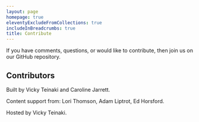 ```yaml
---
layout: page
homepage: true
eleventyExcludeFromCollections: true
includeInBreadcrumbs: true
title: Contribute
---
```



If you have comments, questions, or would like to contribute, then join us on our GitHub repository.

## Contributors

Built by Vicky Teinaki and Caroline Jarrett.

Content support from: Lori Thomson, Adam Liptrot, Ed Horsford.

Hosted by Vicky Teinaki.
